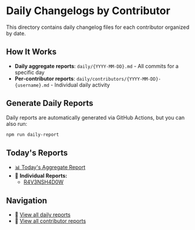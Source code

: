# Daily Changelogs by Contributor

This directory contains daily changelog files for each contributor organized by date.

## How It Works

- **Daily aggregate reports**: `daily/{YYYY-MM-DD}.md` - All commits for a specific day
- **Per-contributor reports**: `daily/contributors/{YYYY-MM-DD}-{username}.md` - Individual daily activity

## Generate Daily Reports

Daily reports are automatically generated via GitHub Actions, but you can also run:

```bash
npm run daily-report
```

## Today's Reports

- [📊 Today's Aggregate Report](./daily/2025-06-27.md)
- 👥 **Individual Reports:**
  - [R4V3NSH4D0W](./daily/contributors/2025-06-27-r4v3nsh4d0w.md)

## Navigation

- 📁 [View all daily reports](./daily/)
- 👥 [View all contributor reports](./daily/contributors/)
